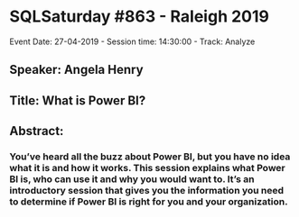 # SQLSaturday #863 - Raleigh 2019
Event Date: 27-04-2019 - Session time: 14:30:00 - Track: Analyze
## Speaker: Angela Henry
## Title: What is Power BI?
## Abstract:
### You’ve heard all the buzz about Power BI, but you have no idea what it is and how it works. This session explains what Power BI is, who can use it and why you would want to. It’s an introductory session that gives you the information you need to determine if Power BI is right for you and your organization.
